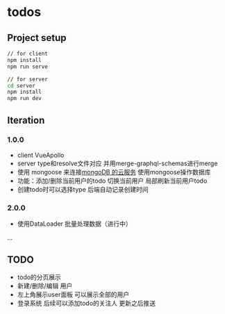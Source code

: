 # todos

## Project setup

```bash
// for client
npm install
npm run serve

// for server
cd server
npm install
npm run dev
```

## Iteration

### 1.0.0

- client VueApollo
- server type和resolve文件对应 并用merge-graphql-schemas进行merge
- 使用 mongoose 来连接[mongoDB 的云服务](https://docs.mlab.com/) 使用mongoose操作数据库
- 功能：添加/删除当前用户的todo 切换当前用户 局部刷新当前用户todo
- 创建todo时可以选择type 后端自动记录创建时间 

### 2.0.0
- 使用DataLoader 批量处理数据（进行中）

...

## TODO
- todo的分页展示
- 新建/删除/编辑 用户
- 左上角展示user面板 可以展示全部的用户
- 登录系统 后续可以添加todo的关注人 更新之后推送
